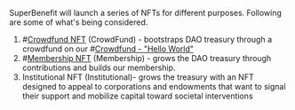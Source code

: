 SuperBenefit will launch a series of NFTs for different purposes. Following are some of what's being considered.
1. #[Crowdfund NFT](Crowdfund%20NFT)  (CrowdFund) - bootstraps DAO treasury through a crowdfund on our #[Crowdfund - "Hello World"](Crowdfund%20-%20"Hello%20World") 
2. #[Membership NFT](Membership%20NFT) (Membership) - grows the DAO treasury through contributions and builds our membership.
3. Institutional NFT (Institutional)- grows the treasury with an NFT designed to appeal to corporations and endowments that want to signal their support and mobilize capital toward societal interventions
